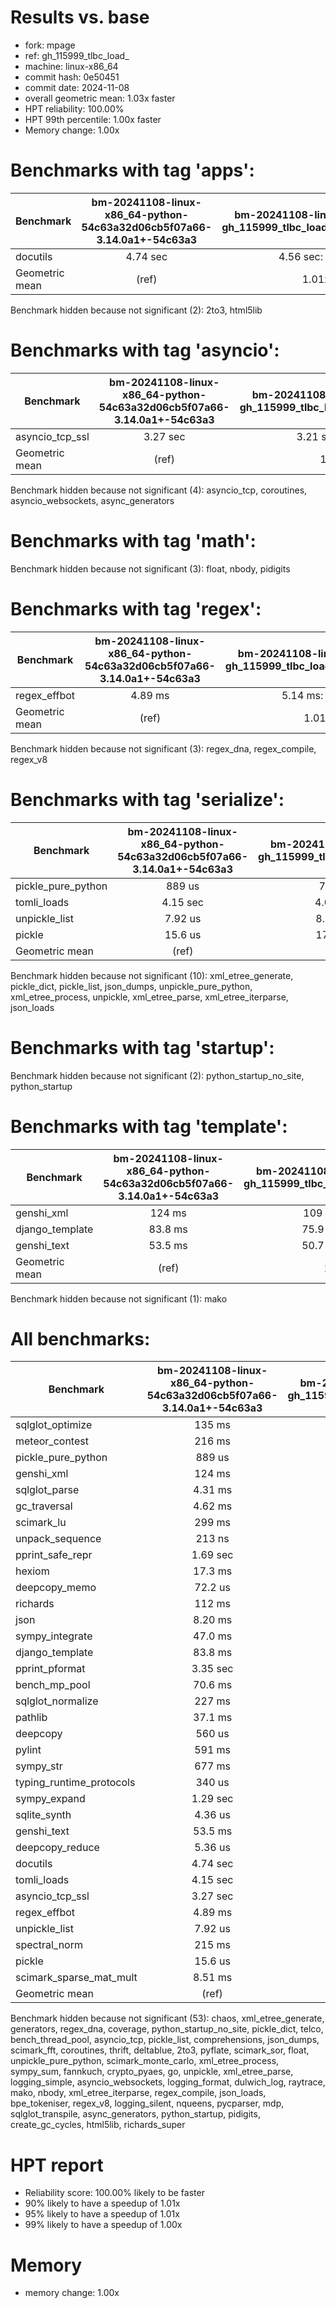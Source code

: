 # Results vs. base

- fork: mpage
- ref: gh_115999_tlbc_load_
- machine: linux-x86_64
- commit hash: 0e50451
- commit date: 2024-11-08
- overall geometric mean: 1.03x faster
- HPT reliability: 100.00%
- HPT 99th percentile: 1.00x faster
- Memory change: 1.00x

Benchmarks with tag 'apps':
===========================

| Benchmark      | bm-20241108-linux-x86_64-python-54c63a32d06cb5f07a66-3.14.0a1+-54c63a3 | bm-20241108-linux-x86_64-mpage-gh_115999_tlbc_load_-3.14.0a1+-0e50451 |
|----------------|:----------------------------------------------------------------------:|:---------------------------------------------------------------------:|
| docutils       | 4.74 sec                                                               | 4.56 sec: 1.04x faster                                                |
| Geometric mean | (ref)                                                                  | 1.01x faster                                                          |

Benchmark hidden because not significant (2): 2to3, html5lib

Benchmarks with tag 'asyncio':
==============================

| Benchmark       | bm-20241108-linux-x86_64-python-54c63a32d06cb5f07a66-3.14.0a1+-54c63a3 | bm-20241108-linux-x86_64-mpage-gh_115999_tlbc_load_-3.14.0a1+-0e50451 |
|-----------------|:----------------------------------------------------------------------:|:---------------------------------------------------------------------:|
| asyncio_tcp_ssl | 3.27 sec                                                               | 3.21 sec: 1.02x faster                                                |
| Geometric mean  | (ref)                                                                  | 1.01x faster                                                          |

Benchmark hidden because not significant (4): asyncio_tcp, coroutines, asyncio_websockets, async_generators

Benchmarks with tag 'math':
===========================

Benchmark hidden because not significant (3): float, nbody, pidigits

Benchmarks with tag 'regex':
============================

| Benchmark      | bm-20241108-linux-x86_64-python-54c63a32d06cb5f07a66-3.14.0a1+-54c63a3 | bm-20241108-linux-x86_64-mpage-gh_115999_tlbc_load_-3.14.0a1+-0e50451 |
|----------------|:----------------------------------------------------------------------:|:---------------------------------------------------------------------:|
| regex_effbot   | 4.89 ms                                                                | 5.14 ms: 1.05x slower                                                 |
| Geometric mean | (ref)                                                                  | 1.01x slower                                                          |

Benchmark hidden because not significant (3): regex_dna, regex_compile, regex_v8

Benchmarks with tag 'serialize':
================================

| Benchmark          | bm-20241108-linux-x86_64-python-54c63a32d06cb5f07a66-3.14.0a1+-54c63a3 | bm-20241108-linux-x86_64-mpage-gh_115999_tlbc_load_-3.14.0a1+-0e50451 |
|--------------------|:----------------------------------------------------------------------:|:---------------------------------------------------------------------:|
| pickle_pure_python | 889 us                                                                 | 759 us: 1.17x faster                                                  |
| tomli_loads        | 4.15 sec                                                               | 4.03 sec: 1.03x faster                                                |
| unpickle_list      | 7.92 us                                                                | 8.36 us: 1.06x slower                                                 |
| pickle             | 15.6 us                                                                | 17.4 us: 1.12x slower                                                 |
| Geometric mean     | (ref)                                                                  | 1.01x faster                                                          |

Benchmark hidden because not significant (10): xml_etree_generate, pickle_dict, pickle_list, json_dumps, unpickle_pure_python, xml_etree_process, unpickle, xml_etree_parse, xml_etree_iterparse, json_loads

Benchmarks with tag 'startup':
==============================

Benchmark hidden because not significant (2): python_startup_no_site, python_startup

Benchmarks with tag 'template':
===============================

| Benchmark       | bm-20241108-linux-x86_64-python-54c63a32d06cb5f07a66-3.14.0a1+-54c63a3 | bm-20241108-linux-x86_64-mpage-gh_115999_tlbc_load_-3.14.0a1+-0e50451 |
|-----------------|:----------------------------------------------------------------------:|:---------------------------------------------------------------------:|
| genshi_xml      | 124 ms                                                                 | 109 ms: 1.14x faster                                                  |
| django_template | 83.8 ms                                                                | 75.9 ms: 1.10x faster                                                 |
| genshi_text     | 53.5 ms                                                                | 50.7 ms: 1.05x faster                                                 |
| Geometric mean  | (ref)                                                                  | 1.07x faster                                                          |

Benchmark hidden because not significant (1): mako

All benchmarks:
===============

| Benchmark                | bm-20241108-linux-x86_64-python-54c63a32d06cb5f07a66-3.14.0a1+-54c63a3 | bm-20241108-linux-x86_64-mpage-gh_115999_tlbc_load_-3.14.0a1+-0e50451 |
|--------------------------|:----------------------------------------------------------------------:|:---------------------------------------------------------------------:|
| sqlglot_optimize         | 135 ms                                                                 | 112 ms: 1.20x faster                                                  |
| meteor_contest           | 216 ms                                                                 | 182 ms: 1.19x faster                                                  |
| pickle_pure_python       | 889 us                                                                 | 759 us: 1.17x faster                                                  |
| genshi_xml               | 124 ms                                                                 | 109 ms: 1.14x faster                                                  |
| sqlglot_parse            | 4.31 ms                                                                | 3.79 ms: 1.14x faster                                                 |
| gc_traversal             | 4.62 ms                                                                | 4.09 ms: 1.13x faster                                                 |
| scimark_lu               | 299 ms                                                                 | 265 ms: 1.13x faster                                                  |
| unpack_sequence          | 213 ns                                                                 | 190 ns: 1.12x faster                                                  |
| pprint_safe_repr         | 1.69 sec                                                               | 1.51 sec: 1.12x faster                                                |
| hexiom                   | 17.3 ms                                                                | 15.5 ms: 1.12x faster                                                 |
| deepcopy_memo            | 72.2 us                                                                | 64.9 us: 1.11x faster                                                 |
| richards                 | 112 ms                                                                 | 101 ms: 1.11x faster                                                  |
| json                     | 8.20 ms                                                                | 7.43 ms: 1.10x faster                                                 |
| sympy_integrate          | 47.0 ms                                                                | 42.6 ms: 1.10x faster                                                 |
| django_template          | 83.8 ms                                                                | 75.9 ms: 1.10x faster                                                 |
| pprint_pformat           | 3.35 sec                                                               | 3.04 sec: 1.10x faster                                                |
| bench_mp_pool            | 70.6 ms                                                                | 64.3 ms: 1.10x faster                                                 |
| sqlglot_normalize        | 227 ms                                                                 | 207 ms: 1.09x faster                                                  |
| pathlib                  | 37.1 ms                                                                | 34.0 ms: 1.09x faster                                                 |
| deepcopy                 | 560 us                                                                 | 517 us: 1.08x faster                                                  |
| pylint                   | 591 ms                                                                 | 547 ms: 1.08x faster                                                  |
| sympy_str                | 677 ms                                                                 | 630 ms: 1.07x faster                                                  |
| typing_runtime_protocols | 340 us                                                                 | 318 us: 1.07x faster                                                  |
| sympy_expand             | 1.29 sec                                                               | 1.20 sec: 1.07x faster                                                |
| sqlite_synth             | 4.36 us                                                                | 4.12 us: 1.06x faster                                                 |
| genshi_text              | 53.5 ms                                                                | 50.7 ms: 1.05x faster                                                 |
| deepcopy_reduce          | 5.36 us                                                                | 5.15 us: 1.04x faster                                                 |
| docutils                 | 4.74 sec                                                               | 4.56 sec: 1.04x faster                                                |
| tomli_loads              | 4.15 sec                                                               | 4.03 sec: 1.03x faster                                                |
| asyncio_tcp_ssl          | 3.27 sec                                                               | 3.21 sec: 1.02x faster                                                |
| regex_effbot             | 4.89 ms                                                                | 5.14 ms: 1.05x slower                                                 |
| unpickle_list            | 7.92 us                                                                | 8.36 us: 1.06x slower                                                 |
| spectral_norm            | 215 ms                                                                 | 228 ms: 1.06x slower                                                  |
| pickle                   | 15.6 us                                                                | 17.4 us: 1.12x slower                                                 |
| scimark_sparse_mat_mult  | 8.51 ms                                                                | 9.71 ms: 1.14x slower                                                 |
| Geometric mean           | (ref)                                                                  | 1.03x faster                                                          |

Benchmark hidden because not significant (53): chaos, xml_etree_generate, generators, regex_dna, coverage, python_startup_no_site, pickle_dict, telco, bench_thread_pool, asyncio_tcp, pickle_list, comprehensions, json_dumps, scimark_fft, coroutines, thrift, deltablue, 2to3, pyflate, scimark_sor, float, unpickle_pure_python, scimark_monte_carlo, xml_etree_process, sympy_sum, fannkuch, crypto_pyaes, go, unpickle, xml_etree_parse, logging_simple, asyncio_websockets, logging_format, dulwich_log, raytrace, mako, nbody, xml_etree_iterparse, regex_compile, json_loads, bpe_tokeniser, regex_v8, logging_silent, nqueens, pycparser, mdp, sqlglot_transpile, async_generators, python_startup, pidigits, create_gc_cycles, html5lib, richards_super

# HPT report

- Reliability score: 100.00% likely to be faster
- 90% likely to have a speedup of 1.01x
- 95% likely to have a speedup of 1.01x
- 99% likely to have a speedup of 1.00x

# Memory
- memory change: 1.00x